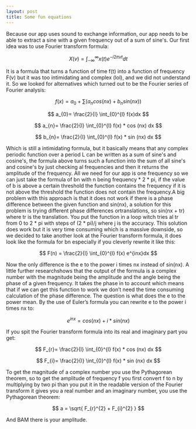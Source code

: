 ```yaml
---
layout: post
title: Some fun equations
---
```


Because our app uses sound to exchange information, our app needs to be able to extract a sine with a given frequency out of a sum of sine's. Our first idea was to use Fourier transform formula:

$$ X(v) = \int_{-\infty}^{\infty} x(t) e^{-i 2 \pi v t}dt $$

It is a formula that turns a function of time f(t) into a function of frequency F(v) but it was too intimidating and complex (lol), and we did not understand it. So we looked for alternatives which turned out to be the Fourier series of Fourier analysis:

$$ f(x) = a_{0} + \sum (a_{n} cos (nx) + b_{n} sin (nx)) $$

$$ a_{0}= \frac{2}{l} \int_{0}^{l} f(x)dx $$

$$ a_{n}= \frac{2}{l} \int_{0}^{l} f(x) * cos (nx) dx $$

$$ b_{n}= \frac{2}{l} \int_{0}^{l} f(x) * sin (nx) dx $$

Which is still a intimidating formula, but it basically means that any complex periodic function over a period L can be written as a sum of sine's and cosine's, the formula above turns such a function into the sum of all sine's and cosine's by just checking al frequencies and then it returns the amplitude of the frequency. All we need for our app is one frequency so we can just take the formula of bn with n being frequency * 2 * pi, if the value of b is above a certain threshold the function contains the frequency if it is not above the threshold the function does not contain the frequency.A big problem with this approach is that it does not work if there is a phase difference between the given function and sin(nx), a solution for this problem is trying different phase differences ortranslations, so sin(nx + tr) where tr is the translation. You put the function in a loop witch tries al tr from 0 to 2 * pi with steps of (2 * pi)/j where j is the accuracy. This solution does work but it is very time consuming which is a massive downside, so we decided to take another look at the Fourier transform formula, it does look like the formula for bn especially if you cleverly rewrite it like this:

$$ F(n) = \frac{2}{l} \int_{0}^{l} f(x) e^{inx}dx $$

Now the only difference is the e to the power i times nx instead of sin(nx). A little further researchshows that the output of the formula is a complex number with the magnitude being the amplitude and the angle being the phase of a given frequency. It takes the phase in to account which means that if we can get this function to work we don’t need the time consuming calculation of the phase difference. The question is what does the e to the power mean. By the use of Euler’s formula you can rewrite e to the power i times nx to:

$$ e^{inx} = cos(nx) + i * sin(nx) $$

If you spit the Fourier transform formula into its real and imaginary part you get:

$$ F_{r}= \frac{2}{l} \int_{0}^{l} f(x) * cos (nx) dx $$

$$ F_{i}= \frac{2}{l} \int_{0}^{l} f(x) * sin (nx) dx $$

To get the magnitude of a complex number you use the Pythagorean theorem, so to get the amplitude of frequency f you first convert f to n by multiplying by two pi than you put it in the readable version of the Fourier transform it gives you a real number and an imaginary number, you use the Pythagorean theorem:

$$ a = \sqrt{ F_{r}^{2} + F_{i}^{2} } $$

And BAM there is your amplitude.
